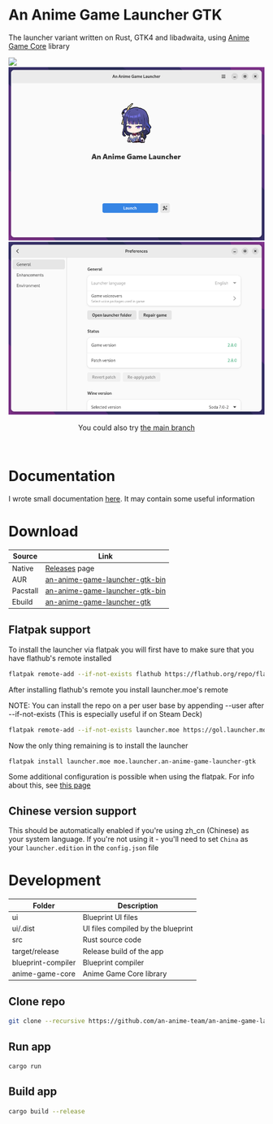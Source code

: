 # An Anime Game Launcher GTK

The launcher variant written on Rust, GTK4 and libadwaita, using [Anime Game Core](https://github.com/an-anime-team/anime-game-core) library

<img src="https://github.com/an-anime-team/an-anime-game-launcher/raw/main/repository/pics/logo.jpg">
<img src="repository/pictures/main.png">
<img src="repository/pictures/settings.png">

<br>

<p align="center">You could also try <a href="https://github.com/an-anime-team/an-anime-game-launcher">the main branch</a></p>

<br>

# Documentation

I wrote small documentation [here](https://github.com/an-anime-team/an-anime-game-launcher-gtk/wiki). It may contain some useful information

# Download

| Source | Link |
| --- | --- |
| Native | [Releases](https://github.com/an-anime-team/an-anime-game-launcher-gtk/releases) page |
| AUR | [an-anime-game-launcher-gtk-bin](https://aur.archlinux.org/packages/an-anime-game-launcher-gtk-bin) |
| Pacstall | [an-anime-game-launcher-gtk-bin](https://pacstall.dev/packages/an-anime-game-launcher-gtk-bin) |
| Ebuild | [an-anime-game-launcher-gtk](https://github.com/an-anime-team/aagl-ebuilds) |

## Flatpak support

To install the launcher via flatpak you will first have to make sure that you have flathub's remote installed

```zsh
flatpak remote-add --if-not-exists flathub https://flathub.org/repo/flathub.flatpakrepo
```

After installing flathub's remote you install launcher.moe's remote

NOTE: You can install the repo on a per user base by appending --user after --if-not-exists (This is especially useful if on Steam Deck)

```zsh
flatpak remote-add --if-not-exists launcher.moe https://gol.launcher.moe/gol.launcher.moe.flatpakrepo
```

Now the only thing remaining is to install the launcher

```zsh
flatpak install launcher.moe moe.launcher.an-anime-game-launcher-gtk
```

Some additional configuration is possible when using the flatpak. For info about this, see [this page](https://github.com/an-anime-team/an-anime-game-launcher-flatpak/blob/rust-launcher/README.md)

## Chinese version support

This should be automatically enabled if you're using zh_cn (Chinese) as your system language. If you're not using it - you'll need to set `China` as your `launcher.edition` in the `config.json` file

# Development

| Folder | Description |
| - | - |
| ui | Blueprint UI files |
| ui/.dist | UI files compiled by the blueprint |
| src | Rust source code |
| target/release | Release build of the app |
| blueprint-compiler | Blueprint compiler |
| anime-game-core | Anime Game Core library |

## Clone repo

```sh
git clone --recursive https://github.com/an-anime-team/an-anime-game-launcher-gtk
```

## Run app

```sh
cargo run
```

## Build app

```sh
cargo build --release
```

